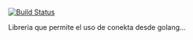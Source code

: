 [![Build Status](https://travis-ci.org/sait/go-conekta.svg?branch=master)](https://travis-ci.org/sait/go-conekta)

Libreria que permite el uso de conekta desde golang...
